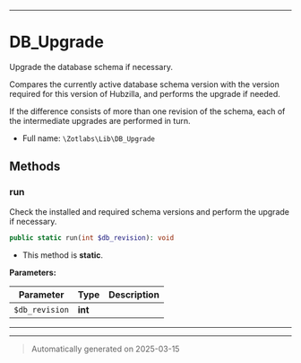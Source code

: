 ***

# DB_Upgrade

Upgrade the database schema if necessary.

Compares the currently active database schema version with the version
required for this version of Hubzilla, and performs the upgrade if needed.

If the difference consists of more than one revision of the schema, each of
the intermediate upgrades are performed in turn.

* Full name: `\Zotlabs\Lib\DB_Upgrade`




## Methods


### run

Check the installed and required schema versions and perform the upgrade
if necessary.

```php
public static run(int $db_revision): void
```



* This method is **static**.




**Parameters:**

| Parameter | Type | Description |
|-----------|------|-------------|
| `$db_revision` | **int** |  |





***


***
> Automatically generated on 2025-03-15
